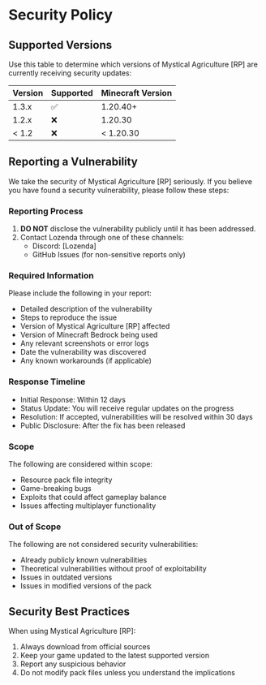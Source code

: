 # Security Policy

## Supported Versions

Use this table to determine which versions of Mystical Agriculture [RP] are currently receiving security updates:

| Version | Supported          | Minecraft Version |
| ------- | ------------------ | ---------------- |
| 1.3.x   | :white_check_mark: | 1.20.40+        |
| 1.2.x   | :x:               | 1.20.30         |
| < 1.2   | :x:               | < 1.20.30       |

## Reporting a Vulnerability

We take the security of Mystical Agriculture [RP] seriously. If you believe you have found a security vulnerability, please follow these steps:

### Reporting Process

1. **DO NOT** disclose the vulnerability publicly until it has been addressed.
2. Contact Lozenda through one of these channels:
   - Discord: [Lozenda]
   - GitHub Issues (for non-sensitive reports only)

### Required Information

Please include the following in your report:

- Detailed description of the vulnerability
- Steps to reproduce the issue
- Version of Mystical Agriculture [RP] affected
- Version of Minecraft Bedrock being used
- Any relevant screenshots or error logs
- Date the vulnerability was discovered
- Any known workarounds (if applicable)

### Response Timeline

- Initial Response: Within 12 days
- Status Update: You will receive regular updates on the progress
- Resolution: If accepted, vulnerabilities will be resolved within 30 days
- Public Disclosure: After the fix has been released

### Scope

The following are considered within scope:
- Resource pack file integrity
- Game-breaking bugs
- Exploits that could affect gameplay balance
- Issues affecting multiplayer functionality

### Out of Scope

The following are not considered security vulnerabilities:
- Already publicly known vulnerabilities
- Theoretical vulnerabilities without proof of exploitability
- Issues in outdated versions
- Issues in modified versions of the pack

## Security Best Practices

When using Mystical Agriculture [RP]:
1. Always download from official sources
2. Keep your game updated to the latest supported version
3. Report any suspicious behavior
4. Do not modify pack files unless you understand the implications

